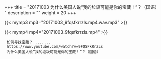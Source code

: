 +++
title = "20171003  为什么美国人说“我的垃圾可能是你的宝藏！”？（国语） "
description = ""
weight = 20
+++

{{< mymp3 mp3="20171003_9fqsfkrrzls.mp4.wav.mp3" >}}

{{< mymp4 mp4="20171003_9fqsfkrrzls.mp4" >}}

     如何寻找宝藏？ ....... 
     https://www.youtube.com/watch?v=9FQSFkRrZLs 
     为什么美国人说“我的垃圾可能是你的宝藏！”？（国语） 
